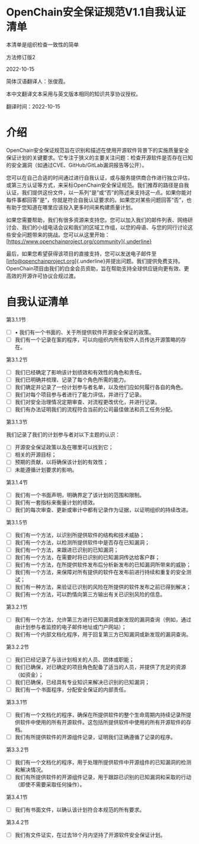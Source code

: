 # OpenChain安全保证规范V1.1自我认证清单

本清单是组织检查一致性的简单

方法修订版2

2022-10-15

简体汉语翻译人：张俊霞。

本中文翻译文本采用与英文版本相同的知识共享协议授权。

翻译时间：2022-10-15

# 介绍

OpenChain安全保证规范旨在识别和描述在使用开源软件背景下的实施质量安全保证计划的关键要求。它专注于狭义的主要关注问题：检查开源软件是否存在已知的安全漏洞（如通过CVE、GitHub/GitLab漏洞报告等公开）。

您可以在自己合适的时间通过进行自我认证，或与服务提供商合作进行独立评估，或第三方认证等方式，来采标OpenChain安全保证规范。我们推荐的路径是自我认证，我们提供这份文件，以一系列“是”或“否”的陈述来支持这一点。如果你能对每件事都回答“是”，你就是符合自我认证要求的。如果您对某些问题回答“否”，也有助于您知道在哪里应该投入更多时间来构建质量计划。

如果您需要帮助，我们有很多资源来支持您。您可以加入我们的邮件列表、网络研讨会、我们的小组电话会议和我们的区域工作组，以您的母语、与您的同行讨论这些安全问题带来的挑战。您可以从这里开始：
[https://www.openchainproject.org/community]{.underline}

最后，如果您希望获得该项目的直接支持，您可以发送电子邮件至[info@openchainproject.org]{.underline}并提出问题。我们提供免费支持。OpenChain项目由我们的白金会员资助，旨在帮助支持全球供应链向更有效、更高效的开源许可协议合规过渡。

# 自我认证清单

第3.1.1节

- [ ] •	我们有一个书面的、关于所提供软件开源安全保证的政策。
- [ ] 我们有一个记录在案的程序，可以向组织内所有软件人员传达开源策略的存在。

第3.1.2节

- [ ] 我们已经确定了影响该计划绩效和有效性的角色和责任。
- [ ] 我们已明确并梳理、记录了每个角色所需的能力。
- [ ] 我们确定并记录了一份计划参与者名单，以及他们应如何履行各自的角色。
- [ ] 我们对每个项目参与者进行了能力评估，并进行了记录。
- [ ] 我们对安全治理情况定期审查、对流程更改优化，并进行记录。
- [ ] 我们有办法证明我们的流程符合当前的公司最佳做法和员工任务分配。

第3.1.3节

我们记录了我们的计划参与者对以下主题的认识：
- [ ] 开源安全保证政策以及在哪里可以找到它；
- [ ] 相关的开源目标；
- [ ] 预期的贡献，以将确保该计划的有效性；
- [ ] 未能遵循计划要求的影响。

第3.1.4节

- [ ] 我们有一个书面声明，明确界定了该计划的范围和限制。
- [ ] 我们有一套指标来衡量计划的绩效。
- [ ] 我们的每次审查、更新或审计中都有记录作为证据，以证明组织的持续改进。

第3.1.5节

- [ ] 我们有一个方法，以识别所提供软件的结构和技术威胁；
- [ ] 我们有一个方法，以检测所提供软件中是否存在已知漏洞；
- [ ] 我们有一个方法，来跟进已识别的已知漏洞；
- [ ] 我们有一个方法，在需要时将已识别的已知漏洞传达给客户群；
- [ ] 我们有一个方法，在所提供软件发布后分析新发布的已知漏洞所带来的威胁；
- [ ] 我们有一个方法，来保障对所有提供的软件在发布前进行持续和重复的安全测试；
- [ ] 我们有一种方法，来验证已识别的风险在所提供的软件发布之前已得到解决；
- [ ] 我们有一个方法，可以酌情向第三方输出有关已识别风险的信息。

第3.2.1节

- [ ] 我们有一个方法，允许第三方进行已知漏洞或新发现的漏洞查询（例如，通过由计划参与者监控的电子邮件地址或门户网站）；
- [ ] 我们有一个内部文档化程序，用于回复第三方已知漏洞或新发现的漏洞查询。

第3.2.2节

- [ ] 我们已经记录了与该计划相关的人员、团体或职能；
- [ ] 我们已确保，对已确定的项目角色配备了适当的人员，并提供了充足的资源（如资金）；
- [ ] 我们已确保，已经具有专业知识来解决已识别的已知漏洞；
- [ ] 我们有一个书面程序，分配安全保证的内部责任。

第3.3.1节

- [ ] 我们有一个文档化的程序，确保在所提供软件的整个生命周期内持续记录所提供软件中使用的所有开源软件。这包括所提供软件中使用的所有开源软件的存档。
- [ ] 我们有所提供软件的开源组件记录，证明我们正确遵循了记录的程序。

第3.3.2节

- [ ] 我们有一个文档化的程序，用于处理所提供软件中开源组件的已知漏洞的检测和解决情况。
- [ ] 我们有所提供软件的开源组件记录，用于跟踪已识别的已知漏洞和采取的行动（即使不需要采取任何操作）。

第3.4.1节

- [ ] 我们有书面文件，以确认该计划符合本规范的所有要求。

第3.4.2节

- [ ] 我们有文件证实，在过去18个月内坚持了开源软件安全保证计划。








